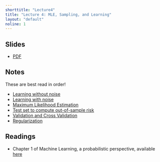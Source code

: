 ```yaml
---
shorttitle: "Lecture4"
title: "Lecture 4: MLE, Sampling, and Learning"
layout: "default"
noline: 1
---
```


## Slides

- [PDF](../slides/lecture5.pdf)

## Notes

These are best read in order!

- [Learning without noise](../wiki/noiseless_learning.html)
- [Learning with noise](../wiki/noisylearning.html)
- [Maximum Likelihood Estimation](../wiki/MLE.html)
- [Test set to compute out-of-sample risk](../wiki/testingtraining.html)
- [Validation and Cross Validation](../wiki/validation.html)
- [Regularization](../wiki/regularization.html)

## Readings

- Chapter 1 of Machine Learning, a probabilistic perspective, available [here](https://www.cs.ubc.ca/~murphyk/MLbook/pml-intro-22may12.pdf)
